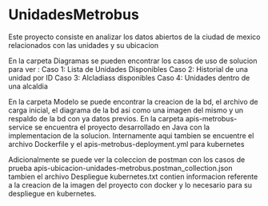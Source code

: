 # UnidadesMetrobus

Este proyecto consiste en analizar los datos abiertos de la ciudad de mexico relacionados con las unidades y su ubicacion

En la carpeta Diagramas se pueden encontrar los casos de uso de solucion para ver :
  Caso 1: Lista de Unidades Disponibles
  Caso 2: Historial de una unidad por ID
  Caso 3: Alcladiass disponibles
  Caso 4: Unidades dentro de una alcaldia

En la carpeta Modelo se puede encontrar la creacion de la bd, el archivo de carga inicial, el diagrama de la bd asi como una imagen del mismo y un respaldo de la bd con ya datos previos.
En la carpeta apis-metrobus-service se encuentra el proyecto desarrollado en Java con la implementacion de la solucion.
  Internamente aqui tambien se encuentre el archivo Dockerfile y el apis-metrobus-deployment.yml para kubernetes

Adicionalmente se puede ver la coleccion de postman con los casos de prueba
apis-ubicacion-unidades-metrobus.postman_collection.json
tambien el archivo Despliegue kubernetes.txt contien informacion referente a la creacion de la imagen del proyecto con docker y lo necesario para su despliegue en kubernetes.
